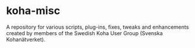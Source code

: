# koha-misc

A repository for various scripts, plug-ins, fixes, tweaks and enhancements created by members of the Swedish Koha User Group (Svenska Kohanätverket).
